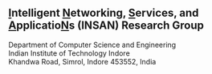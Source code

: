 <h2><u><b>I</b></u>ntelligent <u><b>N</b></u>etworking, <u><b>S</u></b>ervices, and <u><b>A</u></b>pplicatio<u><b>N</u></b>s (INSAN) Research Group</h2>
Department of Computer Science and Engineering<br>
Indian Institute of Technology Indore<br>
Khandwa Road, Simrol, Indore 453552, India
